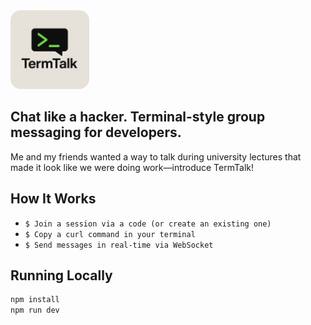 <img src="./public/logo_white_bg.png" alt="TermTalk Demo" style="width: 25%; border-radius: 16px;" />

## Chat like a hacker. Terminal-style group messaging for developers.

Me and my friends wanted a way to talk during university lectures that made it look like we were doing work—introduce TermTalk!

## How It Works

- `$ Join a session via a code (or create an existing one)`
- `$ Copy a curl command in your terminal`
- `$ Send messages in real-time via WebSocket`

## Running Locally

```bash
npm install
npm run dev
```

